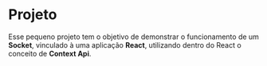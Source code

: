 # Projeto

Esse pequeno projeto tem o objetivo de demonstrar o funcionamento de um **Socket**, vinculado à uma aplicação **React**, utilizando dentro do React o conceito de  **Context Api**.